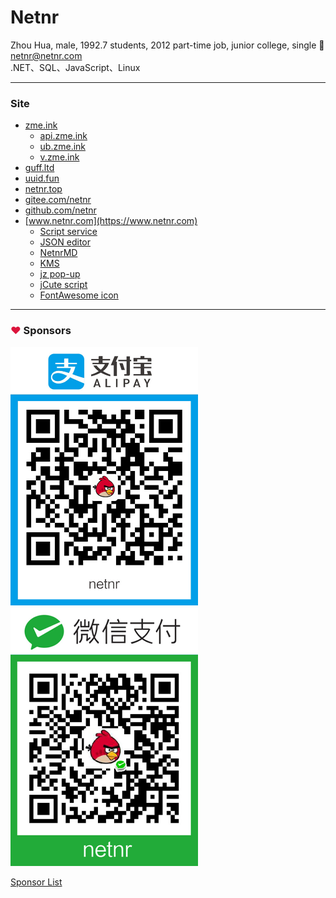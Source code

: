 # Netnr
Zhou Hua, male, 1992.7 students, 2012 part-time job, junior college, single 🤣  
netnr@netnr.com  
.NET、SQL、JavaScript、Linux

---

### Site
- [zme.ink](https://zme.ink)
    - [api.zme.ink](https://api.zme.ink "API")
    - [ub.zme.ink](http://ub.zme.ink "Browser upgrade tips")
    - [v.zme.ink](https://v.zme.ink "VIP video")
- [guff.ltd](https://guff.ltd)
- [uuid.fun](https://uuid.fun "Bookmark")
- [netnr.top](https://netnr.top)
- [gitee.com/netnr](https://gitee.com/netnr)
- [github.com/netnr](https://github.com/netnr)
- [www.netnr.com](https://www.netnr.com)
    - [Script service](https://ss.netnr.com)
    - [JSON editor](https://json.netnr.com)
    - [NetnrMD](https://md.netnr.com "Markdown editor")
    - [KMS](https://kms.netnr.com "Windows activation service")
    - [jz pop-up](https://jz.netnr.com "A lightweight, simple pop-up plugin")
    - [jCute script](https://jcute.netnr.com)
    - [FontAwesome icon](https://fa.netnr.com "Font Awesome Mirror")

---

### <font color=crimson>❤</font> Sponsors
<img src="static/donate/alipay.jpg" alt="AliPay" title="AliPay" width="300" />
<img src="static/donate/wechat.jpg" alt="WeChat" title="WeChat" width="300" />

[Sponsor List](SPONSORS.md)
